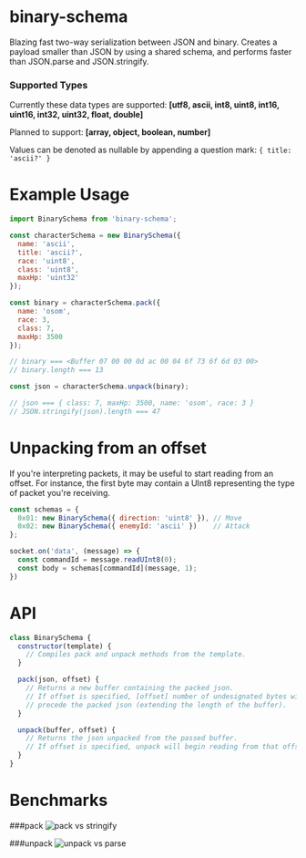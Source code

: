 # binary-schema
Blazing fast two-way serialization between JSON and binary. Creates a payload
smaller than JSON by using a shared schema, and performs faster than JSON.parse
and JSON.stringify.

### Supported Types
Currently these data types are supported: **[utf8, ascii, int8, uint8,
int16, uint16, int32, uint32, float, double]**

Planned to support: **[array, object, boolean, number]**

Values can be denoted as nullable by appending a question mark: `{ title: 'ascii?' }`
# Example Usage
```js
import BinarySchema from 'binary-schema';

const characterSchema = new BinarySchema({
  name: 'ascii',
  title: 'ascii?',
  race: 'uint8',
  class: 'uint8',
  maxHp: 'uint32'
});

const binary = characterSchema.pack({
  name: 'osom',
  race: 3,
  class: 7,
  maxHp: 3500
});

// binary === <Buffer 07 00 00 0d ac 00 04 6f 73 6f 6d 03 00>
// binary.length === 13

const json = characterSchema.unpack(binary);

// json === { class: 7, maxHp: 3500, name: 'osom', race: 3 }
// JSON.stringify(json).length === 47
```

# Unpacking from an offset
If you're interpreting packets, it may be useful to start reading from
an offset. For instance, the first byte may contain a UInt8 representing the
type of packet you're receiving.

```js
const schemas = {
  0x01: new BinarySchema({ direction: 'uint8' }), // Move
  0x02: new BinarySchema({ enemyId: 'ascii' })    // Attack
};

socket.on('data', (message) => {
  const commandId = message.readUInt8(0);
  const body = schemas[commandId](message, 1);
})
```

# API

```js
class BinarySchema {
  constructor(template) {
    // Compiles pack and unpack methods from the template.
  }

  pack(json, offset) {
    // Returns a new buffer containing the packed json.
    // If offset is specified, [offset] number of undesignated bytes will
    // precede the packed json (extending the length of the buffer).
  }

  unpack(buffer, offset) {
    // Returns the json unpacked from the passed buffer.
    // If offset is specified, unpack will begin reading from that offset.
  }
}
```

# Benchmarks

###pack
![pack vs stringify](https://chart.googleapis.com/chart?cht=bvg&chtt=Operations+per+second+in+thousands&chts=%2C%2C&chd=t%3A2659.574468085106%2C2857.1428571428573%2C2500%2C2673.7967914438505%2C2604.1666666666665%2C2604.1666666666665%2C2732.24043715847%2C1992.03187250996%2C507.0993914807302%2C494.0711462450593%7C3267.97385620915%2C3401.360544217687%2C3378.3783783783783%2C3311.2582781456954%2C3424.6575342465753%2C3472.222222222222%2C2941.176470588235%2C2958.579881656805%2C499.001996007984%2C1216.54501216545&chco=FF0000%2C0000FF&chdl=JSON.stringify%7CBinarySchema.pack&chds=a&chxt=y%2Cx&chxl=1%3A%7Cint8%7Cuint8%7Cint16%7Cuint16%7Cint32%7Cuint32%7Cfloat%7Cdouble%7Cutf8%7Cascii&chbh=a%2C4%2C23&chdlp=b%7Cl&chs=600x400)

###unpack
![unpack vs parse](https://chart.googleapis.com/chart?cht=bvg&chtt=Operations+per+second+in+thousands&chts=%2C%2C&chd=t%3A2747.252747252747%2C2958.579881656805%2C2793.2960893854747%2C2824.858757062147%2C2732.24043715847%2C2857.1428571428573%2C2873.5632183908046%2C1960.7843137254902%2C720.4610951008646%2C682.1282401091405%7C33333.333333333336%2C33333.333333333336%2C33333.333333333336%2C35714.28571428572%2C27777.777777777777%2C35714.28571428572%2C12500%2C10204.081632653062%2C3571.4285714285716%2C4201.680672268908&chco=FF0000%2C0000FF&chdl=JSON.parse%7CBinarySchema.unpack&chds=a&chxt=y%2Cx&chxl=1%3A%7Cint8%7Cuint8%7Cint16%7Cuint16%7Cint32%7Cuint32%7Cfloat%7Cdouble%7Cutf8%7Cascii&chbh=a%2C4%2C23&chdlp=b%7Cl&chs=600x400)
